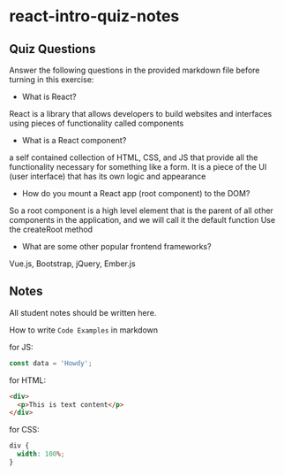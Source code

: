 # react-intro-quiz-notes

## Quiz Questions

Answer the following questions in the provided markdown file before turning in this exercise:

- What is React?

React is a library that allows developers to build websites and interfaces using pieces of functionality called components

- What is a React component?

a self contained collection of HTML, CSS, and JS that provide all the functionality necessary for something like a form. It is a piece of the UI (user interface) that has its own logic and appearance

- How do you mount a React app (root component) to the DOM?

So a root component is a high level element that is the parent of all other components in the application, and we will call it the default function
Use the createRoot method

- What are some other popular frontend frameworks?

Vue.js, Bootstrap, jQuery, Ember.js

## Notes

All student notes should be written here.

How to write `Code Examples` in markdown

for JS:

```javascript
const data = 'Howdy';
```

for HTML:

```html
<div>
  <p>This is text content</p>
</div>
```

for CSS:

```css
div {
  width: 100%;
}
```
